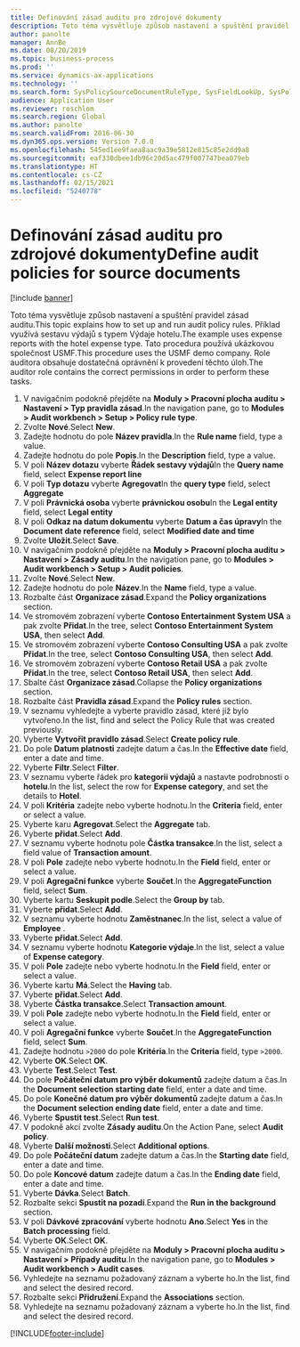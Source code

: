 ```yaml
---
title: Definování zásad auditu pro zdrojové dokumenty
description: Toto téma vysvětluje způsob nastavení a spuštění pravidel zásad auditu.
author: panolte
manager: AnnBe
ms.date: 08/20/2019
ms.topic: business-process
ms.prod: ''
ms.service: dynamics-ax-applications
ms.technology: ''
ms.search.form: SysPolicySourceDocumentRuleType, SysFieldLookUp, SysPolicyListPage, SysPolicy, AuditPolicyRule, SysQueryForm, SysQueryFieldLookUp, AuditPolicyDateSelection, AuditPolicyAdditionalOption, BatchJob, CaseDetail
audience: Application User
ms.reviewer: roschlom
ms.search.region: Global
ms.author: panolte
ms.search.validFrom: 2016-06-30
ms.dyn365.ops.version: Version 7.0.0
ms.openlocfilehash: 545ed1ee9faea8aac9a39e5812e815c85e2dd9a8
ms.sourcegitcommit: eaf330dbee1db96c20d5ac479f007747bea079eb
ms.translationtype: HT
ms.contentlocale: cs-CZ
ms.lasthandoff: 02/15/2021
ms.locfileid: "5240778"
---
```

# <a name="define-audit-policies-for-source-documents"></a><span data-ttu-id="486a3-103">Definování zásad auditu pro zdrojové dokumenty</span><span class="sxs-lookup"><span data-stu-id="486a3-103">Define audit policies for source documents</span></span>

[!include [banner](../../includes/banner.md)]

<span data-ttu-id="486a3-104">Toto téma vysvětluje způsob nastavení a spuštění pravidel zásad auditu.</span><span class="sxs-lookup"><span data-stu-id="486a3-104">This topic explains how to set up and run audit policy rules.</span></span> <span data-ttu-id="486a3-105">Příklad využívá sestavu výdajů s typem Výdaje hotelu.</span><span class="sxs-lookup"><span data-stu-id="486a3-105">The example uses expense reports with the hotel expense type.</span></span> <span data-ttu-id="486a3-106">Tato procedura používá ukázkovou společnost USMF.</span><span class="sxs-lookup"><span data-stu-id="486a3-106">This procedure uses the USMF demo company.</span></span> <span data-ttu-id="486a3-107">Role auditora obsahuje dostatečná oprávnění k provedení těchto úloh.</span><span class="sxs-lookup"><span data-stu-id="486a3-107">The auditor role contains the correct permissions in order to perform these tasks.</span></span>

1. <span data-ttu-id="486a3-108">V navigačním podokně přejděte na **Moduly > Pracovní plocha auditu > Nastavení > Typ pravidla zásad**.</span><span class="sxs-lookup"><span data-stu-id="486a3-108">In the navigation pane, go to **Modules > Audit workbench > Setup > Policy rule type**.</span></span>
2. <span data-ttu-id="486a3-109">Zvolte **Nové**.</span><span class="sxs-lookup"><span data-stu-id="486a3-109">Select **New**.</span></span>
3. <span data-ttu-id="486a3-110">Zadejte hodnotu do pole **Název pravidla**.</span><span class="sxs-lookup"><span data-stu-id="486a3-110">In the **Rule name** field, type a value.</span></span>
4. <span data-ttu-id="486a3-111">Zadejte hodnotu do pole **Popis**.</span><span class="sxs-lookup"><span data-stu-id="486a3-111">In the **Description** field, type a value.</span></span>
5. <span data-ttu-id="486a3-112">V poli **Název dotazu** vyberte **Řádek sestavy výdajů**</span><span class="sxs-lookup"><span data-stu-id="486a3-112">In the **Query name** field, select **Expense report line**</span></span>
6. <span data-ttu-id="486a3-113">V poli **Typ dotazu** vyberte **Agregovat**</span><span class="sxs-lookup"><span data-stu-id="486a3-113">In the **query type** field, select **Aggregate**</span></span>
7. <span data-ttu-id="486a3-114">V poli **Právnická osoba** vyberte **právnickou osobu**</span><span class="sxs-lookup"><span data-stu-id="486a3-114">In the **Legal entity** field, select **Legal entity**</span></span>
8. <span data-ttu-id="486a3-115">V poli **Odkaz na datum dokumentu** vyberte **Datum a čas úpravy**</span><span class="sxs-lookup"><span data-stu-id="486a3-115">In the **Document date reference** field, select **Modified date and time**</span></span>
9. <span data-ttu-id="486a3-116">Zvolte **Uložit**.</span><span class="sxs-lookup"><span data-stu-id="486a3-116">Select **Save**.</span></span>
10. <span data-ttu-id="486a3-117">V navigačním podokně přejděte na **Moduly > Pracovní plocha auditu > Nastavení > Zásady auditu**.</span><span class="sxs-lookup"><span data-stu-id="486a3-117">In the navigation pane, go to **Modules > Audit workbench > Setup > Audit policies**.</span></span>
11. <span data-ttu-id="486a3-118">Zvolte **Nové**.</span><span class="sxs-lookup"><span data-stu-id="486a3-118">Select **New**.</span></span>
12. <span data-ttu-id="486a3-119">Zadejte hodnotu do pole **Název**.</span><span class="sxs-lookup"><span data-stu-id="486a3-119">In the **Name** field, type a value.</span></span>
13. <span data-ttu-id="486a3-120">Rozbalte část **Organizace zásad**.</span><span class="sxs-lookup"><span data-stu-id="486a3-120">Expand the **Policy organizations** section.</span></span>
14. <span data-ttu-id="486a3-121">Ve stromovém zobrazení vyberte **Contoso Entertainment System USA** a pak zvolte **Přidat**.</span><span class="sxs-lookup"><span data-stu-id="486a3-121">In the tree, select **Contoso Entertainment System USA**, then select **Add**.</span></span>
15. <span data-ttu-id="486a3-122">Ve stromovém zobrazení vyberte **Contoso Consulting USA** a pak zvolte **Přidat**.</span><span class="sxs-lookup"><span data-stu-id="486a3-122">In the tree, select **Contoso Consulting USA**, then select **Add**.</span></span>
16. <span data-ttu-id="486a3-123">Ve stromovém zobrazení vyberte **Contoso Retail USA** a pak zvolte **Přidat**.</span><span class="sxs-lookup"><span data-stu-id="486a3-123">In the tree, select **Contoso Retail USA**, then select **Add**.</span></span>
17. <span data-ttu-id="486a3-124">Sbalte část **Organizace zásad**.</span><span class="sxs-lookup"><span data-stu-id="486a3-124">Collapse the **Policy organizations** section.</span></span>
18. <span data-ttu-id="486a3-125">Rozbalte část **Pravidla zásad**.</span><span class="sxs-lookup"><span data-stu-id="486a3-125">Expand the **Policy rules** section.</span></span>
19. <span data-ttu-id="486a3-126">V seznamu vyhledejte a vyberte pravidlo zásad, které již bylo vytvořeno.</span><span class="sxs-lookup"><span data-stu-id="486a3-126">In the list, find and select the Policy Rule that was created previously.</span></span>
20. <span data-ttu-id="486a3-127">Vyberte **Vytvořit pravidlo zásad**.</span><span class="sxs-lookup"><span data-stu-id="486a3-127">Select **Create policy rule**.</span></span>
21. <span data-ttu-id="486a3-128">Do pole **Datum platnosti** zadejte datum a čas.</span><span class="sxs-lookup"><span data-stu-id="486a3-128">In the **Effective date** field, enter a date and time.</span></span>
22. <span data-ttu-id="486a3-129">Vyberte **Filtr**.</span><span class="sxs-lookup"><span data-stu-id="486a3-129">Select **Filter**.</span></span>
23. <span data-ttu-id="486a3-130">V seznamu vyberte řádek pro **kategorii výdajů** a nastavte podrobnosti o **hotelu**.</span><span class="sxs-lookup"><span data-stu-id="486a3-130">In the list, select the row for **Expense category**, and set the details to **Hotel**.</span></span>
24. <span data-ttu-id="486a3-131">V poli **Kritéria** zadejte nebo vyberte hodnotu.</span><span class="sxs-lookup"><span data-stu-id="486a3-131">In the **Criteria** field, enter or select a value.</span></span>
25. <span data-ttu-id="486a3-132">Vyberte karu **Agregovat**.</span><span class="sxs-lookup"><span data-stu-id="486a3-132">Select the **Aggregate** tab.</span></span>
26. <span data-ttu-id="486a3-133">Vyberte **přidat**.</span><span class="sxs-lookup"><span data-stu-id="486a3-133">Select **Add**.</span></span>
27. <span data-ttu-id="486a3-134">V seznamu vyberte hodnotu pole **Částka transakce**.</span><span class="sxs-lookup"><span data-stu-id="486a3-134">In the list, select a field value of **Transaction amount**.</span></span>
28. <span data-ttu-id="486a3-135">V poli **Pole** zadejte nebo vyberte hodnotu.</span><span class="sxs-lookup"><span data-stu-id="486a3-135">In the **Field** field, enter or select a value.</span></span>
29. <span data-ttu-id="486a3-136">V poli **Agregační funkce** vyberte **Součet**.</span><span class="sxs-lookup"><span data-stu-id="486a3-136">In the **AggregateFunction** field, select **Sum**.</span></span>
30. <span data-ttu-id="486a3-137">Vyberte kartu **Seskupit podle**.</span><span class="sxs-lookup"><span data-stu-id="486a3-137">Select the **Group by** tab.</span></span>
31. <span data-ttu-id="486a3-138">Vyberte **přidat**.</span><span class="sxs-lookup"><span data-stu-id="486a3-138">Select **Add**.</span></span>
32. <span data-ttu-id="486a3-139">V seznamu vyberte hodnotu **Zaměstnanec**.</span><span class="sxs-lookup"><span data-stu-id="486a3-139">In the list, select a value of **Employee** .</span></span>
33. <span data-ttu-id="486a3-140">Vyberte **přidat**.</span><span class="sxs-lookup"><span data-stu-id="486a3-140">Select **Add**.</span></span>
34. <span data-ttu-id="486a3-141">V seznamu vyberte hodnotu **Kategorie výdaje**.</span><span class="sxs-lookup"><span data-stu-id="486a3-141">In the list, select a value of **Expense category**.</span></span>
35. <span data-ttu-id="486a3-142">V poli **Pole** zadejte nebo vyberte hodnotu.</span><span class="sxs-lookup"><span data-stu-id="486a3-142">In the **Field** field, enter or select a value.</span></span>
36. <span data-ttu-id="486a3-143">Vyberte kartu **Má**.</span><span class="sxs-lookup"><span data-stu-id="486a3-143">Select the **Having** tab.</span></span>
37. <span data-ttu-id="486a3-144">Vyberte **přidat**.</span><span class="sxs-lookup"><span data-stu-id="486a3-144">Select **Add**.</span></span>
38. <span data-ttu-id="486a3-145">Vyberte **Částka transakce**.</span><span class="sxs-lookup"><span data-stu-id="486a3-145">Select **Transaction amount**.</span></span>
39. <span data-ttu-id="486a3-146">V poli **Pole** zadejte nebo vyberte hodnotu.</span><span class="sxs-lookup"><span data-stu-id="486a3-146">In the **Field** field, enter or select a value.</span></span>
40. <span data-ttu-id="486a3-147">V poli **Agregační funkce** vyberte **Součet**.</span><span class="sxs-lookup"><span data-stu-id="486a3-147">In the **AggregateFunction** field, select **Sum**.</span></span>
41. <span data-ttu-id="486a3-148">Zadejte hodnotu `>2000` do pole **Kritéria**.</span><span class="sxs-lookup"><span data-stu-id="486a3-148">In the **Criteria** field, type `>2000`.</span></span>
42. <span data-ttu-id="486a3-149">Vyberte **OK**.</span><span class="sxs-lookup"><span data-stu-id="486a3-149">Select **OK**.</span></span>
43. <span data-ttu-id="486a3-150">Vyberte **Test**.</span><span class="sxs-lookup"><span data-stu-id="486a3-150">Select **Test**.</span></span>
44. <span data-ttu-id="486a3-151">Do pole **Počáteční datum pro výběr dokumentů** zadejte datum a čas.</span><span class="sxs-lookup"><span data-stu-id="486a3-151">In the **Document selection starting date** field, enter a date and time.</span></span>
45. <span data-ttu-id="486a3-152">Do pole **Konečné datum pro výběr dokumentů** zadejte datum a čas.</span><span class="sxs-lookup"><span data-stu-id="486a3-152">In the **Document selection ending date** field, enter a date and time.</span></span>
46. <span data-ttu-id="486a3-153">Vyberte **Spustit test**.</span><span class="sxs-lookup"><span data-stu-id="486a3-153">Select **Run test**.</span></span>
47. <span data-ttu-id="486a3-154">V podokně akcí zvolte **Zásady auditu**.</span><span class="sxs-lookup"><span data-stu-id="486a3-154">On the Action Pane, select **Audit policy**.</span></span>
48. <span data-ttu-id="486a3-155">Vyberte **Další možnosti**.</span><span class="sxs-lookup"><span data-stu-id="486a3-155">Select **Additional options**.</span></span>
49. <span data-ttu-id="486a3-156">Do pole **Počáteční datum** zadejte datum a čas.</span><span class="sxs-lookup"><span data-stu-id="486a3-156">In the **Starting date** field, enter a date and time.</span></span>
50. <span data-ttu-id="486a3-157">Do pole **Koncové datum** zadejte datum a čas.</span><span class="sxs-lookup"><span data-stu-id="486a3-157">In the **Ending date** field, enter a date and time.</span></span>
51. <span data-ttu-id="486a3-158">Vyberte **Dávka**.</span><span class="sxs-lookup"><span data-stu-id="486a3-158">Select **Batch**.</span></span>
52. <span data-ttu-id="486a3-159">Rozbalte sekci **Spustit na pozadí**.</span><span class="sxs-lookup"><span data-stu-id="486a3-159">Expand the **Run in the background** section.</span></span>
53. <span data-ttu-id="486a3-160">V poli **Dávkové zpracování** vyberte hodnotu **Ano**.</span><span class="sxs-lookup"><span data-stu-id="486a3-160">Select **Yes** in the **Batch processing** field.</span></span>
54. <span data-ttu-id="486a3-161">Vyberte **OK**.</span><span class="sxs-lookup"><span data-stu-id="486a3-161">Select **OK**.</span></span>
55. <span data-ttu-id="486a3-162">V navigačním podokně přejděte na **Moduly > Pracovní plocha auditu > Nastavení > Případy auditu**.</span><span class="sxs-lookup"><span data-stu-id="486a3-162">In the navigation pane, go to **Modules > Audit workbench > Audit cases**.</span></span>
56. <span data-ttu-id="486a3-163">Vyhledejte na seznamu požadovaný záznam a vyberte ho.</span><span class="sxs-lookup"><span data-stu-id="486a3-163">In the list, find and select the desired record.</span></span>
57. <span data-ttu-id="486a3-164">Rozbalte sekci **Přidružení**.</span><span class="sxs-lookup"><span data-stu-id="486a3-164">Expand the **Associations** section.</span></span>
58. <span data-ttu-id="486a3-165">Vyhledejte na seznamu požadovaný záznam a vyberte ho.</span><span class="sxs-lookup"><span data-stu-id="486a3-165">In the list, find and select the desired record.</span></span>



[!INCLUDE[footer-include](../../../includes/footer-banner.md)]